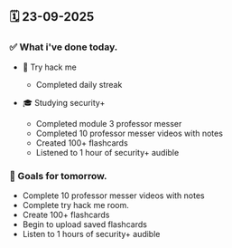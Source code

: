 ## 🗓️ 23-09-2025

### ✅ What i've done today.
- 👾 Try hack me
    - Completed daily streak

- 🎓 Studying security+
    - Completed module 3 professor messer
    - Completed 10 professor messer videos with notes
    - Created 100+ flashcards
    - Listened to 1 hour of security+ audible


### 🎯 Goals for tomorrow.
- Complete 10 professor messer videos with notes
- Complete try hack me room.
- Create 100+ flashcards
- Begin to upload saved flashcards
- Listen to 1 hours of security+ audible
